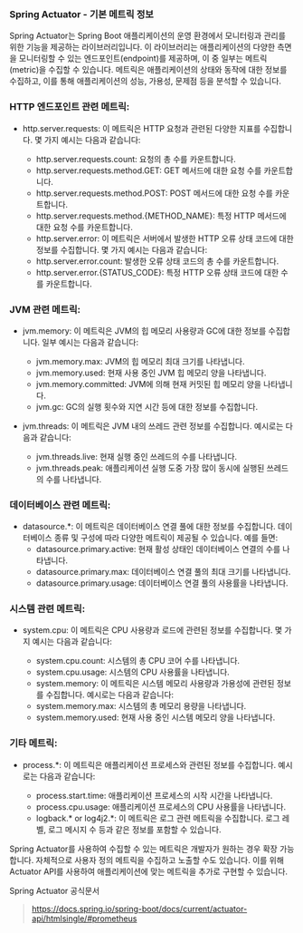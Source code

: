 ### Spring Actuator - 기본 메트릭 정보

Spring Actuator는 Spring Boot 애플리케이션의 운영 환경에서 모니터링과 관리를 위한 기능을 제공하는 라이브러리입니다. 이 라이브러리는 애플리케이션의 다양한 측면을 모니터링할 수 있는 엔드포인트(endpoint)를 제공하며, 이 중 일부는 메트릭(metric)을 수집할 수 있습니다. 메트릭은 애플리케이션의 상태와 동작에 대한 정보를 수집하고, 이를 통해 애플리케이션의 성능, 가용성, 문제점 등을 분석할 수 있습니다.


### HTTP 엔드포인트 관련 메트릭:

- http.server.requests: 이 메트릭은 HTTP 요청과 관련된 다양한 지표를 수집합니다. 몇 가지 예시는 다음과 같습니다:

  - http.server.requests.count: 요청의 총 수를 카운트합니다.
  - http.server.requests.method.GET: GET 메서드에 대한 요청 수를 카운트합니다.
  - http.server.requests.method.POST: POST 메서드에 대한 요청 수를 카운트합니다.
  - http.server.requests.method.{METHOD_NAME}: 특정 HTTP 메서드에 대한 요청 수를 카운트합니다.
  - http.server.error: 이 메트릭은 서버에서 발생한 HTTP 오류 상태 코드에 대한 정보를 수집합니다. 몇 가지 예시는 다음과 같습니다:
  - http.server.error.count: 발생한 오류 상태 코드의 총 수를 카운트합니다.
  - http.server.error.{STATUS_CODE}: 특정 HTTP 오류 상태 코드에 대한 수를 카운트합니다.


### JVM 관련 메트릭:

- jvm.memory: 이 메트릭은 JVM의 힙 메모리 사용량과 GC에 대한 정보를 수집합니다. 일부 예시는 다음과 같습니다:
  - jvm.memory.max: JVM의 힙 메모리 최대 크기를 나타냅니다.
  - jvm.memory.used: 현재 사용 중인 JVM 힙 메모리 양을 나타냅니다.
  - jvm.memory.committed: JVM에 의해 현재 커밋된 힙 메모리 양을 나타냅니다.
  - jvm.gc: GC의 실행 횟수와 지연 시간 등에 대한 정보를 수집합니다.

- jvm.threads: 이 메트릭은 JVM 내의 쓰레드 관련 정보를 수집합니다. 예시로는 다음과 같습니다:

  - jvm.threads.live: 현재 실행 중인 쓰레드의 수를 나타냅니다.
  - jvm.threads.peak: 애플리케이션 실행 도중 가장 많이 동시에 실행된 쓰레드의 수를 나타냅니다.


### 데이터베이스 관련 메트릭:
- datasource.*: 이 메트릭은 데이터베이스 연결 풀에 대한 정보를 수집합니다. 데이터베이스 종류 및 구성에 따라 다양한 메트릭이 제공될 수 있습니다. 예를 들면:
  - datasource.primary.active: 현재 활성 상태인 데이터베이스 연결의 수를 나타냅니다.
  - datasource.primary.max: 데이터베이스 연결 풀의 최대 크기를 나타냅니다.
  - datasource.primary.usage: 데이터베이스 연결 풀의 사용률을 나타냅니다.

### 시스템 관련 메트릭:

- system.cpu: 이 메트릭은 CPU 사용량과 로드에 관련된 정보를 수집합니다. 몇 가지 예시는 다음과 같습니다:

  - system.cpu.count: 시스템의 총 CPU 코어 수를 나타냅니다.
  - system.cpu.usage: 시스템의 CPU 사용률을 나타냅니다.
  - system.memory: 이 메트릭은 시스템 메모리 사용량과 가용성에 관련된 정보를 수집합니다. 예시로는 다음과 같습니다:
  - system.memory.max: 시스템의 총 메모리 용량을 나타냅니다.
  - system.memory.used: 현재 사용 중인 시스템 메모리 양을 나타냅니다.

### 기타 메트릭:

- process.*: 이 메트릭은 애플리케이션 프로세스와 관련된 정보를 수집합니다. 예시로는 다음과 같습니다:

  - process.start.time: 애플리케이션 프로세스의 시작 시간을 나타냅니다.
  - process.cpu.usage: 애플리케이션 프로세스의 CPU 사용률을 나타냅니다.
  - logback.* or log4j2.*: 이 메트릭은 로그 관련 메트릭을 수집합니다. 로그 레벨, 로그 메시지 수 등과 같은 정보를 포함할 수 있습니다.

Spring Actuator를 사용하여 수집할 수 있는 메트릭은 개발자가 원하는 경우 확장 가능합니다. 자체적으로 사용자 정의 메트릭을 수집하고 노출할 수도 있습니다. 이를 위해 Actuator API를 사용하여 애플리케이션에 맞는 메트릭을 추가로 구현할 수 있습니다.


Spring Actuator 공식문서

>  https://docs.spring.io/spring-boot/docs/current/actuator-api/htmlsingle/#prometheus